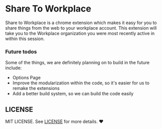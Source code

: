 # Share To Workplace

Share to Workplace is a chrome extension which makes it easy for you to share things from the 
web to your workplace account. This extension will take you to the Workplace organization you were most
recently active in within this session. 

### Future todos
Some of the things, we are definitely planning on to build in the future include:
- Options Page
- Improve the modularization within the code, so it's easier for us to remake the extensions
- Add a better build system, so we can build the code easily

## LICENSE
MIT LICENSE. See [LICENSE](LICENSE) for more details. :heart: